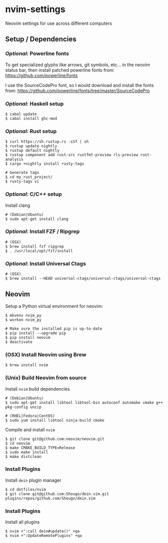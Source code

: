 nvim-settings
=============

Neovim settings for use across different computers


## Setup / Dependencies ##


### _Optional_: Powerline fonts ###

To get specialized glyphs like arrows, git symbols, etc... in the neovim status
bar, then install patched powerline fonts from:
https://github.com/powerline/fonts

I use the SourceCodePro font, so I would download and install the fonts from:
https://github.com/powerline/fonts/tree/master/SourceCodePro


### _Optional_: Haskell setup ###

```
$ cabal update
$ cabal install ghc-mod
```


### _Optional_: Rust setup ###

```
$ curl https://sh.rustup.rs -sSf | sh
$ rustup update nightly
$ rustup default nightly
$ rustup component add rust-src rustfmt-preview rls-preview rust-analysis
$ cargo +nightly install rusty-tags

# Generate tags
$ cd my_rust_project/
$ rusty-tags vi
```


### _Optional_: C/C++ setup ###

Install clang

```
# (Debian|Ubuntu)
$ sudo apt-get install clang
```


### _Optional_: Install FZF / Ripgrep ###

```
# (OSX)
$ brew install fzf ripgrep
$ . /usr/local/opt/fzf/install
```


### _Optional_: Install Universal Ctags ###

```
# (OSX)
$ brew install --HEAD universal-ctags/universal-ctags/universal-ctags
```

## Neovim ##


Setup a Python virtual environment for neovim:

```
$ mkvenv nvim_py
$ workon nvim_py

# Make sure the installed pip is up-to-date
$ pip install --upgrade pip
$ pip install neovim
$ deactivate
```


### (OSX) Install Neovim using Brew ###

```
$ brew install nvim
```


### (Unix) Build Neovim from source ###


Install `nvim` build dependencies

```
# (Debian|Ubuntu)
$ sudo apt-get install libtool libtool-bin autoconf automake cmake g++ pkg-config unzip

# (RHEL|Fedora|CentOS)
$ sudo yum install libtool ninja-build cmake
```

Compile and install `nvim`

```
$ git clone git@github.com:neovim/neovim.git
$ cd neovim
$ make CMAKE_BUILD_TYPE=Release
$ sudo make install
$ make distclean
```


### Install Plugins ###

Install `dein` plugin manager

```
$ cd dotfiles/nvim
$ git clone git@github.com:Shougo/dein.vim.git plugins/repos/github.com/Shougo/dein.vim
```


### Install Plugins ###

Install all plugins

```
$ nvim +":call dein#update()" +qa
$ nvim +":UpdateRemotePlugins" +qa
```
